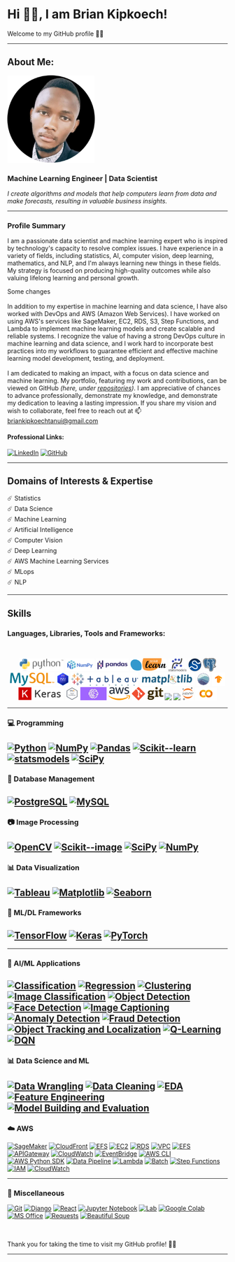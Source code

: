 # Hi 👋🏼, I am Brian Kipkoech!

Welcome to my GitHub profile 🙏🏼

---
## About Me:
<p align="left">
  <img src="https://github.com/brian-kipkoech-tanui/brian-kipkoech-tanui/blob/master/Images/Icons/brian_kipkoech_icon.png" width="200" height="200">
</p>

### Machine Learning Engineer | Data Scientist

*I create algorithms and models that help computers learn from data and make forecasts, resulting in valuable business insights.*

---
### Profile Summary

I am a passionate data scientist and machine learning expert who is inspired by technology's capacity to resolve complex issues. I have experience in a variety of fields, including statistics, AI, computer vision, deep learning, mathematics, and NLP, and I'm always learning new things in these fields. My strategy is focused on producing high-quality outcomes while also valuing lifelong learning and personal growth.

Some changes
<br><br>
In addition to my expertise in machine learning and data science, I have also worked with DevOps and AWS (Amazon Web Services). I have worked on using AWS's services like SageMaker, EC2, RDS, S3, Step Functions, and Lambda to implement machine learning models and create scalable and reliable systems. I recognize the value of having a strong DevOps culture in machine learning and data science, and I work hard to incorporate best practices into my workflows to guarantee efficient and effective machine learning model development, testing, and deployment.
<br><br>
I am dedicated to making an impact, with a focus on data science and machine learning. My portfolio, featuring my work and contributions, can be viewed on GitHub *(here, under [repositories](https://github.com/brian-kipkoech-tanui?tab=repositories))*. I am appreciative of chances to advance professionally, demonstrate my knowledge, and demonstrate my dedication to leaving a lasting impression. If you share my vision and wish to collaborate, feel free to reach out at 📫 briankipkoechtanui@gmail.com


#### Professional Links:

[![LinkedIn](https://img.shields.io/badge/-LinkedIn-0077b5?style=flat-square&logo=LinkedIn&logoColor=white)](https://www.linkedin.com/in/briankipkoech/)
[![GitHub](https://img.shields.io/badge/-GitHub-181717?style=flat-square&logo=GitHub&logoColor=white)](https://github.com/brian-kipkoech-tanui)


---
## Domains of Interests & Expertise
:comet: Statistics <br>
:comet: Data Science <br>
:comet: Machine Learning <br>
:comet: Artificial Intelligence <br>
:comet: Computer Vision <br>
:comet: Deep Learning <br>
:comet: AWS Machine Learning Services<br>
:comet: MLops <br>
:comet: NLP

---
## Skills 


### Languages, Libraries, Tools and Frameworks:<br>
<br>
<p align="center">
    <img src="./Images/Icons/Python_logo_and_wordmark.svg.png" height="30">
    <img src="./Images/Icons/320px-NumPy_logo_2020.svg.png" height="30">
    <img src="./Images/Icons/Pandas_logo.svg.png" height="30">
    <img src="./Images/Icons/scikit-learn-logo-small.png" height="30">
    <img src="./Images/Icons/statsmodels-logo-v2.svg" height="30">
    <img src="./Images/Icons/240px-SCIPY_2.svg.png" height="30">
    <img src="./Images/Icons/postgreSQL.png" height="30">
    <img src="./Images/Icons/MySQL_textlogo.svg.png" height="30">
    <img src="./Images/Icons/AWS-Certified-Solutions-Architect.png" height="30">
    <img src="./Images/Icons/Tableau_Software_Logo_Small.png" height="30">
    <img src="./Images/Icons/Matplotlib_logo.svg" height="30">
    <img src="./Images/Icons/seaborn_logo.svg" height="30">
    <img src="./Images/Icons/Tensorflow_logo.png" height="30">
    <img src="./Images/Icons/keras-logo-2018-large-1200.png" height="30">
    <img src="./Images/Icons/AWS-Certified-Cloud-Practitioner.png" height="30">
    <img src="./Images/Icons/SageMaker-300x150.jpg" height="30">
    <img src="./Images/Icons/320px-Amazon_Web_Services_Logo.svg.png" height="30">
    <img src="./Images/Icons/Git-Logo-2Color.png" height="30">
    <!-- <img src="./Images/Icons/Twilio-logo-red.svg.png" height="30">
    <img src="./Images/Icons/Trello-logo-blue.svg.png" height="30"> -->
    <img src="./Images/Icons/Microsoft_Office_logo_(2019–present).svg" height="30">
    <img src="./Images/Icons/Microsoft_Office_Excel_(2019–present).svg.png" height="30">
    <img src="./Images/Icons/207px-Jupyter_logo.svg.png" height="30">
    <img src="./Images/Icons/Google_Colaboratory_SVG_Logo.svg.png" height="30">
    <!-- <img src="./Images/Icons/Heroku_logo.svg.png" height="30"> -->
  <br>
</p>

---
### 💻 Programming

[![Python](https://img.shields.io/badge/Python-3.9.4-blue.svg)](https://www.python.org/downloads/release/python-394/)
[![NumPy](https://img.shields.io/badge/NumPy-1.25.0-orange.svg)](https://numpy.org/)
[![Pandas](https://img.shields.io/badge/Pandas-1.3.0-green.svg)](https://pandas.pydata.org/)
[![Scikit--learn](https://img.shields.io/badge/Scikit--learn-0.24.1-red.svg)](https://scikit-learn.org/stable/)
[![statsmodels](https://img.shields.io/badge/statsmodels-0.13.0-yellow.svg)](https://www.statsmodels.org/stable/index.html)
[![SciPy](https://img.shields.io/badge/SciPy-1.7.0-orange.svg)](https://scipy.org/)
---
### 💾 Database Management

[![PostgreSQL](https://img.shields.io/badge/PostgreSQL-15.1-336791.svg)](https://www.postgresql.org/docs/15/index.html)
[![MySQL](https://img.shields.io/badge/MySQL-8.0.24-4479A1.svg)](https://dev.mysql.com/doc/refman/8.0/en/)
---
### 📷 Image Processing

[![OpenCV](https://img.shields.io/badge/OpenCV-5.5.0-brightgreen.svg)](https://opencv.org/)
[![Scikit--image](https://img.shields.io/badge/Scikit--image-0.17.3-blue.svg)](https://scikit-image.org/)
[![SciPy](https://img.shields.io/badge/SciPy-1.7.0-orange.svg)](https://scipy.org/)
[![NumPy](https://img.shields.io/badge/NumPy-1.25.0-orange.svg)](https://numpy.org/)
---
### 📊 Data Visualization

[![Tableau](https://img.shields.io/badge/Tableau-2023.0-blue.svg)](https://www.tableau.com/products/desktop/download)
[![Matplotlib](https://img.shields.io/badge/Matplotlib-4.0.0-orange.svg)](https://matplotlib.org/)
[![Seaborn](https://img.shields.io/badge/Seaborn-1.2.0-red.svg)](https://seaborn.pydata.org/)
---
### 🤖 ML/DL Frameworks

[![TensorFlow](https://img.shields.io/badge/TensorFlow-2.5.0-orange.svg)](https://www.tensorflow.org/) 
[![Keras](https://img.shields.io/badge/Keras-2.5.0-blue.svg)](https://keras.io/)
[![PyTorch](https://img.shields.io/badge/PyTorch-1.9.0-red.svg)](https://pytorch.org/)
---
<!-- ### 🗣️ NLP

[![NLTK](https://img.shields.io/badge/NLTK-3.6.0-yellow.svg)](https://www.nltk.org/)
[![NLU](https://img.shields.io/badge/NLU-NLP-yellowgreen.svg)](https://github.com/nlu-tools/nlu)
[![Dialogue Management](https://img.shields.io/badge/Dialogue%20Management-NLP-yellowgreen.svg)](https://github.com/dialogue-management)
[![RASA](https://img.shields.io/badge/RASA-3.11.0-green.svg)](https://rasa.com/)
[![spaCy](https://img.shields.io/badge/spaCy-3.1.0-red.svg)](https://spacy.io/)
[![RegEx](https://img.shields.io/badge/RegEx-0.3.0-red.svg)](https://docs.python.org/3/library/re.html) -->
---
### 🤖 AI/ML Applications

[![Classification](https://img.shields.io/badge/Classification-AI/ML%20Application-brightgreen.svg)](https://en.wikipedia.org/wiki/Classification_in_machine_learning)
[![Regression](https://img.shields.io/badge/Regression-AI/ML%20Application-brightgreen.svg)](https://en.wikipedia.org/wiki/Regression_analysis)
[![Clustering](https://img.shields.io/badge/Clustering-AI/ML%20Application-brightgreen.svg)](https://en.wikipedia.org/wiki/Cluster_analysis)
[![Image Classification](https://img.shields.io/badge/Image%20Classification-AI/ML%20Application-brightgreen.svg)](https://en.wikipedia.org/wiki/Image_classification)
[![Object Detection](https://img.shields.io/badge/Object%20Detection-AI/ML%20Application-brightgreen.svg)](https://en.wikipedia.org/wiki/Object_detection)
[![Face Detection](https://img.shields.io/badge/Face%20Detection-AI/ML%20Application-brightgreen.svg)](https://en.wikipedia.org/wiki/Face_detection)
[![Image Captioning](https://img.shields.io/badge/Image%20Captioning-AI/ML%20Application-brightgreen.svg)](https://en.wikipedia.org/wiki/Image_captioning) 
[![Anomaly Detection](https://img.shields.io/badge/Anomaly%20Detection-AI/ML%20Application-brightgreen.svg)](https://en.wikipedia.org/wiki/Anomaly_detection) 
[![Fraud Detection](https://img.shields.io/badge/Fraud%20Detection-AI/ML%20Application-brightgreen.svg)](https://en.wikipedia.org/wiki/Fraud_detection) 
[![Object Tracking and Localization](https://img.shields.io/badge/Object%20Tracking%20and%20Localization-AI/ML%20Application-brightgreen.svg)](https://en.wikipedia.org/wiki/Object_tracking) 
[![Q-Learning](https://img.shields.io/badge/Q--Learning-AI/ML%20Application-brightgreen.svg)](https://en.wikipedia.org/wiki/Q-learning) 
[![DQN](https://img.shields.io/badge/DQN-AI/ML%20Application-brightgreen.svg)](https://en.wikipedia.org/wiki/Deep_Q-network)
---
### 📊 Data Science and ML

[![Data Wrangling](https://img.shields.io/badge/Data%20Wrangling-DS%20&%20ML-red.svg)](https://en.wikipedia.org/wiki/Data_wrangling)
[![Data Cleaning](https://img.shields.io/badge/Data%20Cleaning-DS%20&%20ML-red.svg)](https://en.wikipedia.org/wiki/Data_cleaning)
[![EDA](https://img.shields.io/badge/Exploratory%20Data%20Analysis-DS%20&%20ML-red.svg)](https://en.wikipedia.org/wiki/Exploratory_data_analysis)
[![Feature Engineering](https://img.shields.io/badge/Feature%20Engineering-DS%20&%20ML-red.svg)](https://en.wikipedia.org/wiki/Feature_engineering)
[![Model Building and Evaluation](https://img.shields.io/badge/Model%20Building%20and%20Evaluation-DS%20&%20ML-red.svg)](https://en.wikipedia.org/wiki/Model_selection)
---
### :cloud: AWS

[![SageMaker](https://img.shields.io/badge/AWS-SageMaker-red.svg)](https://aws.amazon.com/sagemaker/)
[![CloudFront](https://img.shields.io/badge/AWS-CloudFront-red.svg)](https://aws.amazon.com/cloudfront/)
[![EFS](https://img.shields.io/badge/AWS-EFS-red.svg)](https://aws.amazon.com/efs/)
[![EC2](https://img.shields.io/badge/AWS-EC2-red.svg)](https://aws.amazon.com/ec2/)
[![RDS](https://img.shields.io/badge/AWS-RDS-red.svg)](https://aws.amazon.com/rds/)
[![VPC](https://img.shields.io/badge/AWS-VPC-red.svg)](https://aws.amazon.com/vpc/)
[![EFS](https://img.shields.io/badge/AWS-EFS-red.svg)](https://aws.amazon.com/efs/)
[![APIGateway](https://img.shields.io/badge/AWS-APIGateway-red.svg)](https://aws.amazon.com/apigateway/)
[![CloudWatch](https://img.shields.io/badge/AWS-CloudWatch-red.svg)](https://aws.amazon.com/cloudwatch/)
[![EventBridge](https://img.shields.io/badge/AWS-EventBridge-red.svg)](https://aws.amazon.com/eventbridge/)
[![AWS CLI](https://img.shields.io/badge/AWS-CLI-red.svg)](https://aws.amazon.com/cli/)
[![AWS Python SDK](https://img.shields.io/badge/AWS-SDK-red.svg)](https://aws.amazon.com/sdk-for-python/)
[![Data Pipeline](https://img.shields.io/badge/AWS-Data%20Pipeline-red.svg)](https://aws.amazon.com/datapipeline/)
[![Lambda](https://img.shields.io/badge/AWS-Lambda-red.svg)](https://aws.amazon.com/lambda/)
[![Batch](https://img.shields.io/badge/AWS-Batch-red.svg)](https://aws.amazon.com/batch/)
[![Step Functions](https://img.shields.io/badge/AWS-Step%20Functions-red.svg)](https://aws.amazon.com/step-functions/)
[![IAM](https://img.shields.io/badge/AWS-IAM-red.svg)](https://aws.amazon.com/iam/)
[![CloudWatch](https://img.shields.io/badge/AWS-CloudWatch-red.svg)](https://aws.amazon.com/cloudwatch/)

---
### 📜 Miscellaneous

[![Git](https://img.shields.io/badge/Git-v2.31.0-blue.svg)](https://git-scm.com/)
[![Django](https://img.shields.io/badge/Django_Web_Framework-green.svg)](https://www.djangoproject.com/)
[![React](https://img.shields.io/badge/React-Web_Framework-lightgrey.svg)](https://reactjs.org/)
[![Jupyter Notebook](https://img.shields.io/badge/Jupyter_Notebook-Interactive_Computing-orange.svg)](https://jupyter.org/)
[![Lab](https://img.shields.io/badge/Lab-Jupyter_Lab-lightblue.svg)](https://jupyterlab.readthedocs.io/en/stable/)
[![Google Colab](https://img.shields.io/badge/Google_Colab-Collaborative_Computing-yellow.svg)](https://colab.research.google.com/)
[![MS Office](https://img.shields.io/badge/MS_Office-Productivity_Suite-blue.svg)](https://products.office.com/en-us/office-suite)
[![Requests](https://img.shields.io/badge/Requests-HTTP_Library-green.svg)](https://docs.python-requests.org/en/2.25.1/)
[![Beautiful Soup](https://img.shields.io/badge/Beautiful_Soup-Web_Scraping-red.svg)](https://www.crummy.com/software/BeautifulSoup/bs4/doc/)

<!-- ---
![Brian Kipkoech's GitHub stats](https://github-readme-stats.vercel.app/api?username=brian-kipkoech-tanui&show_icons=true&theme=midnight-purple)
<br>
<!-- ![Snake animation](https://github.com/brian-kipkoech-tanui/brian-kipkoech-tanui/blob/output/github-contribution-grid-snake.svg) -->
<br><br>
Thank you for taking the time to visit my GitHub profile! 🙏🏼

---


<!--
**brian-kipkoech-tanui/brian-kipkoech-tanui** is a ✨ _special_ ✨ repository because its `README.md` (this file) appears on your GitHub profile.

Here are some ideas to get you started:

- 🔭 I’m currently working on ...
- 🌱 I’m currently learning ...
- 👯 I’m looking to collaborate on ...
- 🤔 I’m looking for help with ...
- 💬 Ask me about ...
- 📫 How to reach me: ...
- 😄 Pronouns: ...
- ⚡ Fun fact: ...
-->
